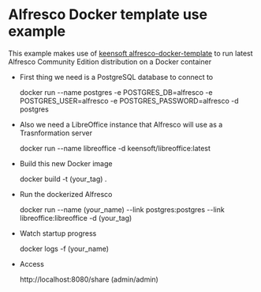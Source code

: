 # Alfresco Docker template use example

This example makes use of [keensoft alfresco-docker-template](https://hub.docker.com/r/keensoft/alfresco-docker-template/) to run latest Alfresco Community Edition distribution on a Docker container

* First thing we need is a PostgreSQL database to connect to

	docker run --name postgres -e POSTGRES_DB=alfresco -e POSTGRES_USER=alfresco -e POSTGRES_PASSWORD=alfresco -d postgres

* Also we need a LibreOffice instance that Alfresco will use as a Trasnformation server

	docker run --name libreoffice -d keensoft/libreoffice:latest

* Build this new Docker image

	docker build -t \(your_tag\) .

* Run the dockerized Alfresco 

	docker run --name \(your_name\) --link postgres:postgres --link libreoffice:libreoffice -d \(your_tag\)
	
* Watch startup progress

	docker logs -f \(your_name\)

* Access 

	http://localhost:8080/share (admin/admin)


